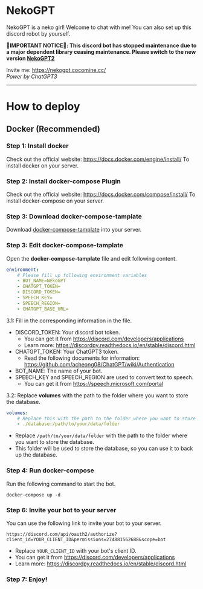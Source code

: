 NekoGPT
===
NekoGPT is a neko girl! Welcome to chat with me!
You can also set up this discord robot by yourself.

**🚧IMPORTANT NOTICE🚧: This discord bot has stopped maintenance due to a major dependent library ceasing maintenance. Please switch to the new version [NekoGPT2](https://github.com/cocomine/NekoGPT2)**

Invite me: https://nekogpt.cocomine.cc/ <br>
*Power by ChatGPT3*
<hr>

# How to deploy

## Docker (Recommended)
### Step 1: Install docker
Check out the official website: https://docs.docker.com/engine/install/
To install docker on your server.

### Step 2: Install docker-compose Plugin
Check out the official website: https://docs.docker.com/compose/install/
To install docker-compose on your server.

### Step 3: Download docker-compose-tamplate
Download [docker-compose-tamplate](/docker-compose-tamplate.yml) into your server.

### Step 3: Edit docker-compose-tamplate
Open the **docker-compose-tamplate** file and edit following content.
```YAML
environment:
    # Please fill up following environment variables
    - BOT_NAME=NekoGPT
    - CHATGPT_TOKEN=
    - DISCORD_TOKEN=
    - SPEECH_KEY=
    - SPEECH_REGION=
    - CHATGPT_BASE_URL=
```

3.1: Fill in the corresponding information in the file.
- DISCORD_TOKEN: Your discord bot token. 
  - You can get it from https://discord.com/developers/applications
  - Learn more: https://discordpy.readthedocs.io/en/stable/discord.html
- CHATGPT_TOKEN: Your ChatGPT3 token.
    - Read the following documents for information: https://github.com/acheong08/ChatGPT/wiki/Authentication
- BOT_NAME: The name of your bot.
- SPEECH_KEY and SPEECH_REGION are used to convert text to speech.
    - You can get it from https://speech.microsoft.com/portal

3.2: Replace **volumes** with the path to the folder where you want to store the database.
```YAML
volumes:
    # Replace this with the path to the folder where you want to store the database.
    - ./database:/path/to/your/data/folder
```
- Replace `/path/to/your/data/folder` with the path to the folder where you want to store the database.
- This folder will be used to store the database, so you can use it to back up the database.

### Step 4: Run docker-compose
Run the following command to start the bot.
```shell
docker-compose up -d
```

### Step 6: Invite your bot to your server
You can use the following link to invite your bot to your server.
```
https://discord.com/api/oauth2/authorize?client_id=YOUR_CLIENT_ID&permissions=274881562688&scope=bot
```
- Replace `YOUR_CLIENT_ID` with your bot's client ID.
- You can get it from https://discord.com/developers/applications
- Learn more: https://discordpy.readthedocs.io/en/stable/discord.html

### Step 7: Enjoy!
